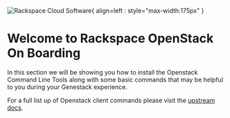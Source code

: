 ![Rackspace Cloud Software](/assets/images/ospc_flex_logo_red.svg){ align=left : style="max-width:175px" }

# Welcome to Rackspace OpenStack On Boarding

In this section we will be showing you how to install the Openstack Command Line Tools along with some basic commands that may be helpful to you during your Genestack experience.

For a full list up of Openstack client commands please visit the [upstream docs](https://docs.openstack.org/python-openstackclient/latest).
